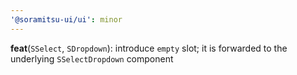 ```yaml
---
'@soramitsu-ui/ui': minor
---
```


**feat**(`SSelect`, `SDropdown`): introduce `empty` slot; it is forwarded to the underlying `SSelectDropdown` component
